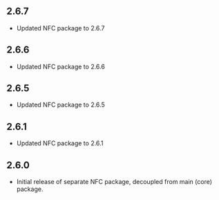 ## 2.6.7

* Updated NFC package to 2.6.7

## 2.6.6

* Updated NFC package to 2.6.6

## 2.6.5

* Updated NFC package to 2.6.5

## 2.6.1

* Updated NFC package to 2.6.1

## 2.6.0

* Initial release of separate NFC package, decoupled from main (core) package.
